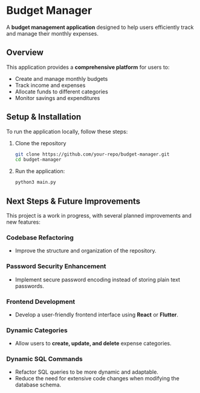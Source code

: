 # Budget Manager

A **budget management application** designed to help users efficiently track and manage their monthly expenses.

## Overview

This application provides a **comprehensive platform** for users to:

- Create and manage monthly budgets
- Track income and expenses
- Allocate funds to different categories
- Monitor savings and expenditures

## Setup & Installation

To run the application locally, follow these steps:

1. Clone the repository

   ```bash
   git clone https://github.com/your-repo/budget-manager.git
   cd budget-manager
   ```

2. Run the application:

   ```bash
   python3 main.py
   ```

## Next Steps & Future Improvements

This project is a work in progress, with several planned improvements and new features:

### Codebase Refactoring

- Improve the structure and organization of the repository.

### Password Security Enhancement

- Implement secure password encoding instead of storing plain text passwords.

### Frontend Development

- Develop a user-friendly frontend interface using **React** or **Flutter**.

### Dynamic Categories

- Allow users to **create, update, and delete** expense categories.

### Dynamic SQL Commands

- Refactor SQL queries to be more dynamic and adaptable.
- Reduce the need for extensive code changes when modifying the database schema.
